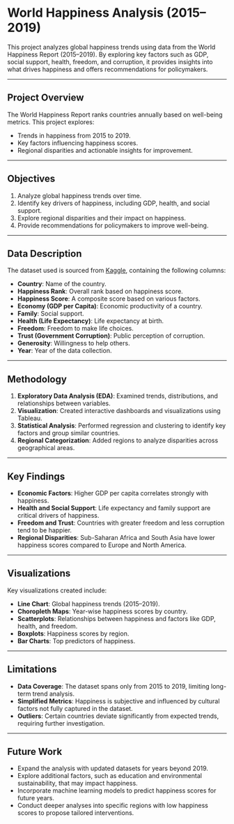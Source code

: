 # **World Happiness Analysis (2015–2019)**  

This project analyzes global happiness trends using data from the World Happiness Report (2015–2019). By exploring key factors such as GDP, social support, health, freedom, and corruption, it provides insights into what drives happiness and offers recommendations for policymakers.

---

## **Project Overview**  
The World Happiness Report ranks countries annually based on well-being metrics. This project explores:  
- Trends in happiness from 2015 to 2019.  
- Key factors influencing happiness scores.  
- Regional disparities and actionable insights for improvement.  

---

## **Objectives**  
1. Analyze global happiness trends over time.  
2. Identify key drivers of happiness, including GDP, health, and social support.  
3. Explore regional disparities and their impact on happiness.  
4. Provide recommendations for policymakers to improve well-being.  

---

## **Data Description**  
The dataset used is sourced from [Kaggle](https://www.kaggle.com/datasets/unsdsn/world-happiness), containing the following columns:  
- **Country**: Name of the country.  
- **Happiness Rank**: Overall rank based on happiness score.  
- **Happiness Score**: A composite score based on various factors.  
- **Economy (GDP per Capita)**: Economic productivity of a country.  
- **Family**: Social support.  
- **Health (Life Expectancy)**: Life expectancy at birth.  
- **Freedom**: Freedom to make life choices.  
- **Trust (Government Corruption)**: Public perception of corruption.  
- **Generosity**: Willingness to help others.  
- **Year**: Year of the data collection.

---

## **Methodology**  
1. **Exploratory Data Analysis (EDA)**: Examined trends, distributions, and relationships between variables.  
2. **Visualization**: Created interactive dashboards and visualizations using Tableau.  
3. **Statistical Analysis**: Performed regression and clustering to identify key factors and group similar countries.  
4. **Regional Categorization**: Added regions to analyze disparities across geographical areas.  

---

## **Key Findings**  
- **Economic Factors**: Higher GDP per capita correlates strongly with happiness.  
- **Health and Social Support**: Life expectancy and family support are critical drivers of happiness.  
- **Freedom and Trust**: Countries with greater freedom and less corruption tend to be happier.  
- **Regional Disparities**: Sub-Saharan Africa and South Asia have lower happiness scores compared to Europe and North America.  

---

## **Visualizations**  
Key visualizations created include:  
- **Line Chart**: Global happiness trends (2015–2019).  
- **Choropleth Maps**: Year-wise happiness scores by country.  
- **Scatterplots**: Relationships between happiness and factors like GDP, health, and freedom.  
- **Boxplots**: Happiness scores by region.  
- **Bar Charts**: Top predictors of happiness.  

---

## **Limitations**  
- **Data Coverage**: The dataset spans only from 2015 to 2019, limiting long-term trend analysis.  
- **Simplified Metrics**: Happiness is subjective and influenced by cultural factors not fully captured in the dataset.  
- **Outliers**: Certain countries deviate significantly from expected trends, requiring further investigation.  

---

## **Future Work**  
- Expand the analysis with updated datasets for years beyond 2019.  
- Explore additional factors, such as education and environmental sustainability, that may impact happiness.  
- Incorporate machine learning models to predict happiness scores for future years.  
- Conduct deeper analyses into specific regions with low happiness scores to propose tailored interventions.  
